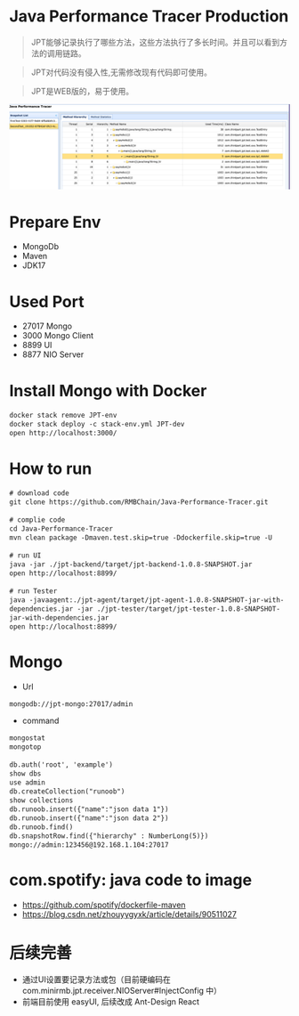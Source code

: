 # Java Performance Tracer Production

>JPT能够记录执行了哪些方法，这些方法执行了多长时间。并且可以看到方法的调用链路。

>JPT对代码没有侵入性,无需修改现有代码即可使用。

>JPT是WEB版的，易于使用。

![avatar](https://raw.githubusercontent.com/RMBChain/Java-Performance-Tracer/master/memo.png)


# Prepare Env
- MongoDb
- Maven 
- JDK17

# Used Port
- 27017 Mongo
- 3000  Mongo Client
- 8899  UI
- 8877  NIO Server

# Install Mongo with Docker
```
docker stack remove JPT-env
docker stack deploy -c stack-env.yml JPT-dev
open http://localhost:3000/
```

# How to run
```
# download code
git clone https://github.com/RMBChain/Java-Performance-Tracer.git

# complie code
cd Java-Performance-Tracer
mvn clean package -Dmaven.test.skip=true -Ddockerfile.skip=true -U

# run UI
java -jar ./jpt-backend/target/jpt-backend-1.0.8-SNAPSHOT.jar
open http://localhost:8899/

# run Tester
java -javaagent:./jpt-agent/target/jpt-agent-1.0.8-SNAPSHOT-jar-with-dependencies.jar -jar ./jpt-tester/target/jpt-tester-1.0.8-SNAPSHOT-jar-with-dependencies.jar
open http://localhost:8899/

```

# Mongo
- Url 
```
mongodb://jpt-mongo:27017/admin
```

- command
```
mongostat
mongotop
 
db.auth('root', 'example')
show dbs
use admin
db.createCollection("runoob")
show collections
db.runoob.insert({"name":"json data 1"})
db.runoob.insert({"name":"json data 2"})
db.runoob.find()
db.snapshotRow.find({"hierarchy" : NumberLong(5)})
mongo://admin:123456@192.168.1.104:27017
```

# com.spotify: java code to image

- https://github.com/spotify/dockerfile-maven
- https://blog.csdn.net/zhouyygyxk/article/details/90511027



# 后续完善
- 通过UI设置要记录方法或包（目前硬编码在 com.minirmb.jpt.receiver.NIOServer#InjectConfig 中）
- 前端目前使用 easyUI, 后续改成 Ant-Design React

